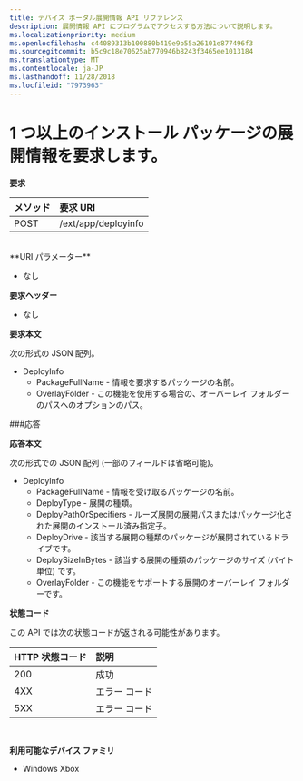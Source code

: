 ```yaml
---
title: デバイス ポータル展開情報 API リファレンス
description: 展開情報 API にプログラムでアクセスする方法について説明します。
ms.localizationpriority: medium
ms.openlocfilehash: c44089313b100880b419e9b55a26101e877496f3
ms.sourcegitcommit: b5c9c18e70625ab770946b8243f3465ee1013184
ms.translationtype: MT
ms.contentlocale: ja-JP
ms.lasthandoff: 11/28/2018
ms.locfileid: "7973963"
---
```

# <a name="requests-deployment-information-for-one-or-more-installed-packages"></a>1 つ以上のインストール パッケージの展開情報を要求します。

**要求**

メソッド      | 要求 URI
:------     | :------
POST | /ext/app/deployinfo
<br />
**URI パラメーター**

 - なし

**要求ヘッダー**

- なし

**要求本文**

次の形式の JSON 配列。

* DeployInfo
  * PackageFullName - 情報を要求するパッケージの名前。
  * OverlayFolder - この機能を使用する場合の、オーバーレイ フォルダーのパスへのオプションのパス。

###<a name="response"></a>応答

**応答本文**

次の形式での JSON 配列 (一部のフィールドは省略可能)。

* DeployInfo
  * PackageFullName - 情報を受け取るパッケージの名前。
  * DeployType - 展開の種類。
  * DeployPathOrSpecifiers - ルーズ展開の展開パスまたはパッケージ化された展開のインストール済み指定子。
  * DeployDrive - 該当する展開の種類のパッケージが展開されているドライブです。
  * DeploySizeInBytes - 該当する展開の種類のパッケージのサイズ (バイト単位) です。
  * OverlayFolder - この機能をサポートする展開のオーバーレイ フォルダーです。

**状態コード**

この API では次の状態コードが返される可能性があります。

HTTP 状態コード      | 説明
:------     | :-----
200 | 成功
4XX | エラー コード
5XX | エラー コード
<br />

**利用可能なデバイス ファミリ**

* Windows Xbox